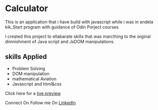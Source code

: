 # Calculator

This is an application that i have build with javascript while i was in andela kik_Start program with guidance of Odin Porject courses

I created this project to ellabarate skills that was marcthing to the orginal dimnishment of Java script and JsDOM manipulations. 

## skills Applied 

- Problem Solving
- DOM manipulation
- mathematical Aviation
- Javascript and html&css 


Click here for a [live preview](https://jado-jeady.github.io/Calculator/)

Connect On Follow me On [LinkedIn ](https://www.linkedin.com/in/jado1/)


